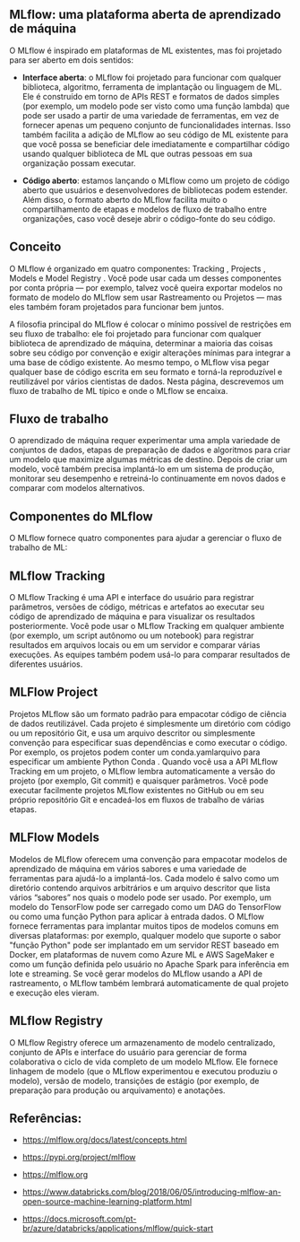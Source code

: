 ## MLflow: uma plataforma aberta de aprendizado de máquina
O MLflow é inspirado em plataformas de ML existentes, mas foi projetado para ser aberto em dois sentidos:

* **Interface aberta**: o MLflow foi projetado para funcionar com qualquer biblioteca, algoritmo, ferramenta de implantação ou linguagem de ML. Ele é construído em torno de APIs REST e formatos de dados simples (por exemplo, um modelo pode ser visto como uma função lambda) que pode ser usado a partir de uma variedade de ferramentas, em vez de fornecer apenas um pequeno conjunto de funcionalidades internas. Isso também facilita a adição de MLflow ao seu código de ML existente para que você possa se beneficiar dele imediatamente e compartilhar código usando qualquer biblioteca de ML que outras pessoas em sua organização possam executar.

* **Código aberto**: estamos lançando o MLflow como um projeto de código aberto que usuários e desenvolvedores de bibliotecas podem estender. Além disso, o formato aberto do MLflow facilita muito o compartilhamento de etapas e modelos de fluxo de trabalho entre organizações, caso você deseje abrir o código-fonte do seu código.


## Conceito
O MLflow é organizado em quatro componentes: Tracking , Projects , Models e Model Registry . Você pode usar cada um desses componentes por conta própria — por exemplo, talvez você queira exportar modelos no formato de modelo do MLflow sem usar Rastreamento ou Projetos — mas eles também foram projetados para funcionar bem juntos.

A filosofia principal do MLflow é colocar o mínimo possível de restrições em seu fluxo de trabalho: ele foi projetado para funcionar com qualquer biblioteca de aprendizado de máquina, determinar a maioria das coisas sobre seu código por convenção e exigir alterações mínimas para integrar a uma base de código existente. Ao mesmo tempo, o MLflow visa pegar qualquer base de código escrita em seu formato e torná-la reproduzível e reutilizável por vários cientistas de dados. Nesta página, descrevemos um fluxo de trabalho de ML típico e onde o MLflow se encaixa.

## Fluxo de trabalho 
O aprendizado de máquina requer experimentar uma ampla variedade de conjuntos de dados, etapas de preparação de dados e algoritmos para criar um modelo que maximize algumas métricas de destino. Depois de criar um modelo, você também precisa implantá-lo em um sistema de produção, monitorar seu desempenho e retreiná-lo continuamente em novos dados e comparar com modelos alternativos.

## Componentes do MLflow
O MLflow fornece quatro componentes para ajudar a gerenciar o fluxo de trabalho de ML:


## MLflow Tracking
O MLflow Tracking é uma API e interface do usuário para registrar parâmetros, versões de código, métricas e artefatos ao executar seu código de aprendizado de máquina e para visualizar os resultados posteriormente. Você pode usar o MLflow Tracking em qualquer ambiente (por exemplo, um script autônomo ou um notebook) para registrar resultados em arquivos locais ou em um servidor e comparar várias execuções. As equipes também podem usá-lo para comparar resultados de diferentes usuários.

## MLFlow Project
Projetos MLflow são um formato padrão para empacotar código de ciência de dados reutilizável. Cada projeto é simplesmente um diretório com código ou um repositório Git, e usa um arquivo descritor ou simplesmente convenção para especificar suas dependências e como executar o código. Por exemplo, os projetos podem conter um conda.yamlarquivo para especificar um ambiente Python Conda . Quando você usa a API MLflow Tracking em um projeto, o MLflow lembra automaticamente a versão do projeto (por exemplo, Git commit) e quaisquer parâmetros. Você pode executar facilmente projetos MLflow existentes no GitHub ou em seu próprio repositório Git e encadeá-los em fluxos de trabalho de várias etapas.

## MLFlow Models
Modelos de MLflow oferecem uma convenção para empacotar modelos de aprendizado de máquina em vários sabores e uma variedade de ferramentas para ajudá-lo a implantá-los. Cada modelo é salvo como um diretório contendo arquivos arbitrários e um arquivo descritor que lista vários “sabores” nos quais o modelo pode ser usado. Por exemplo, um modelo do TensorFlow pode ser carregado como um DAG do TensorFlow ou como uma função Python para aplicar à entrada dados. O MLflow fornece ferramentas para implantar muitos tipos de modelos comuns em diversas plataformas: por exemplo, qualquer modelo que suporte o sabor "função Python" pode ser implantado em um servidor REST baseado em Docker, em plataformas de nuvem como Azure ML e AWS SageMaker e como um função definida pelo usuário no Apache Spark para inferência em lote e streaming. Se você gerar modelos do MLflow usando a API de rastreamento, o MLflow também lembrará automaticamente de qual projeto e execução eles vieram.

## MLflow Registry
O MLflow Registry oferece um armazenamento de modelo centralizado, conjunto de APIs e interface do usuário para gerenciar de forma colaborativa o ciclo de vida completo de um modelo MLflow. Ele fornece linhagem de modelo (que o MLflow experimentou e executou produziu o modelo), versão de modelo, transições de estágio (por exemplo, de preparação para produção ou arquivamento) e anotações.


## Referências:

* https://mlflow.org/docs/latest/concepts.html

* https://pypi.org/project/mlflow

* https://mlflow.org

* https://www.databricks.com/blog/2018/06/05/introducing-mlflow-an-open-source-machine-learning-platform.html

* https://docs.microsoft.com/pt-br/azure/databricks/applications/mlflow/quick-start
